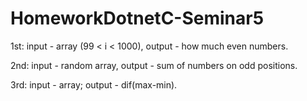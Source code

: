 # HomeworkDotnetC-Seminar5
1st: input - array (99 < i < 1000), output - how much even numbers.

2nd: input - random array, output - sum of numbers on odd positions.

3rd: input - array; output - dif(max-min).
